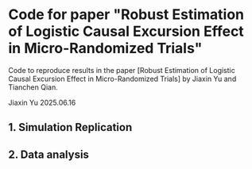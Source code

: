 # Code for paper "Robust Estimation of Logistic Causal Excursion Effect in Micro-Randomized Trials"

Code to reproduce results in the paper [Robust Estimation of Logistic Causal Excursion Effect in Micro-Randomized Trials] by Jiaxin Yu and Tianchen Qian.

Jiaxin Yu
2025.06.16

## 1. Simulation Replication

## 2. Data analysis

